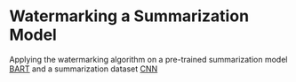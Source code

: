 # Watermarking a Summarization Model

Applying the watermarking algorithm on a pre-trained summarization model [BART](https://huggingface.co/docs/transformers/en/model_doc/bart) and a summarization dataset [CNN](https://huggingface.co/datasets/cnn_dailymail)